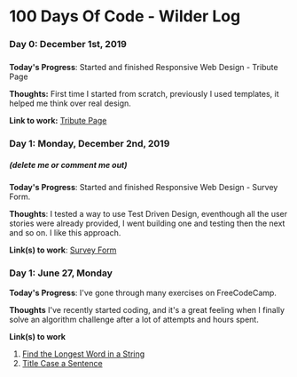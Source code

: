 # 100 Days Of Code - Wilder Log

### Day 0: December 1st, 2019
##### 

**Today's Progress**: Started and finished Responsive Web Design - Tribute Page

**Thoughts:** First time I started from scratch, previously I used templates, it helped me think over real design. 

**Link to work:** [Tribute Page](https://github.com/friendwilder/fccTributePage)

### Day 1: Monday, December 2nd, 2019 
##### (delete me or comment me out)

**Today's Progress**: Started and finished Responsive Web Design - Survey Form.

**Thoughts**: I tested a way to use Test Driven Design, eventhough all the user stories were already provided, I went building one and testing then the next and so on. I like this approach.

**Link(s) to work**: [Survey Form](https://github.com/friendwilder/surveyForm)


### Day 1: June 27, Monday

**Today's Progress**: I've gone through many exercises on FreeCodeCamp.

**Thoughts** I've recently started coding, and it's a great feeling when I finally solve an algorithm challenge after a lot of attempts and hours spent.

**Link(s) to work**
1. [Find the Longest Word in a String](https://www.freecodecamp.com/challenges/find-the-longest-word-in-a-string)
2. [Title Case a Sentence](https://www.freecodecamp.com/challenges/title-case-a-sentence)
